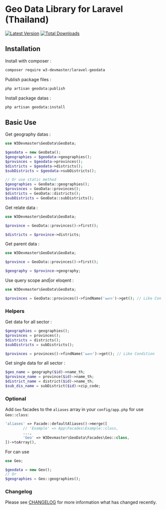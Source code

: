 # Geo Data Library for Laravel (Thailand)

[![Latest Version](https://img.shields.io/github/release/w3-devmaster/laravel-geodata.svg?style=flat-square)](https://github.com/w3-devmaster/laravel-geodata/releases)
[![Total Downloads](https://img.shields.io/packagist/dt/w3-devmaster/laravel-geodata.svg?style=flat-square)](https://packagist.org/packages/w3-devmaster/laravel-geodata)

## Installation

Install with composer : 

```bash
composer require w3-devmaster/laravel-geodata
```

Publish package files :

```bash
php artisan geodata:publish
```

Install package datas :

```bash
php artisan geodata:install
```

## Basic Use

Get geography datas :

```php
use W3Devmaster\GeoData\GeoData;

$geodata = new GeoData();
$geographies = $geodata->geographies();
$provinces = $geodata->provinces();
$districts = $geodata->districts();
$subDistricts = $geodata->subDistricts();

// Or use static method
$geographies = GeoData::geographies();
$provinces = GeoData::provinces();
$districts = GeoData::districts();
$subDistricts = GeoData::subDistricts();

```

Get relate data :

```php
use W3Devmaster\GeoData\GeoData;

$province = GeoData::provinces()->first();

$districts = $province->districts;

```

Get parent data :

```php
use W3Devmaster\GeoData\GeoData;

$province = GeoData::provinces()->first();

$geography = $province->geography;

```

Use query scope and|or eloqent :

```php
use W3Devmaster\GeoData\GeoData;

$provinces = GeoData::provinces()->findName('นครร')->get(); // Like Condition

```

### Helpers

Get data for all sector : 

```php
$geographies = geographies();
$provinces = provinces();
$districts = districts();
$subDistricts = subDistricts();

$provinces = provinces()->findName('นครร')->get(); // Like Condition
```

Get single data for all sector :

```php
$geo_name = geography($id)->name_th;
$province_name = province($id)->name_th;
$district_name = district($id)->name_th;
$sub_dis_name = subDistrict($id)->zip_code;
```

### Optional
Add `Geo` facades to the `aliases` array in your `config/app.php` for use `Geo::class`:

```php
'aliases' => Facade::defaultAliases()->merge([
        // 'Example' => App\Facades\Example::class,
        ...,
        'Geo' => W3Devmaster\GeoData\Facades\Geo::class,
])->toArray(),
```
For can use
```php
use Geo;

$geodata = new Geo();
// Or
$geographies = Geo::geographies();
```

### Changelog

Please see [CHANGELOG](CHANGELOG.md) for more information what has changed recently.
